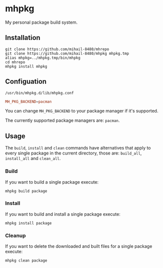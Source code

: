 # mhpkg
My personal package build system.

## Installation
```shell
git clone https://github.com/mihail-8480/mhrepo
git clone https://github.com/mihail-8480/mhpkg mhpkg.tmp
alias mhpkg=../mhpkg.tmp/bin/mhpkg 
cd mhrepo
mhpkg install mhpkg
```

## Configuation
`/usr/bin/mhpkg.d/lib/mhpkg.conf`
```conf
MH_PKG_BACKEND=pacman
```
You can change `MH_PKG_BACKEND` to your package manager if it's supported.

The currently supported package managers are: `pacman`.

## Usage
The `build`, `install` and `clean` commands have alternatives that apply to every single package in the current directory, those are: `build_all`, `install_all` and `clean_all`.

### Build
If you want to build a single package execute:
```shell
mhpkg build package
```


### Install
If you want to build and install a single package execute:
```shell
mhpkg install package
```

### Cleanup
If you want to delete the downloaded and built files for a single package execute:
```shell
mhpkg clean package
```
